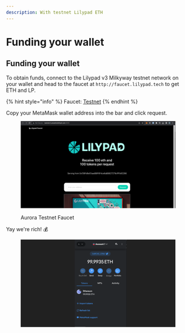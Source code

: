 ```yaml
---
description: With testnet Lilypad ETH
---
```


# Funding your wallet

## Funding your wallet

To obtain funds, connect to the Lilypad v3 Milkyway testnet network on your wallet and head to the faucet at `http://faucet.lilypad.tech` to get ETH and LP.

{% hint style="info" %}
Faucet: [Testnet](http://faucet.lilypad.tech)
{% endhint %}

Copy your MetaMask wallet address into the bar and click request.

<figure><img src="../../.gitbook/assets/wallet_lp.png" alt=""><figcaption><p>Aurora Testnet Faucet</p></figcaption></figure>

Yay we're rich! :moneybag:

<figure><img src="../../.gitbook/assets/wallet_final.png" alt=""><figcaption></figcaption></figure>
